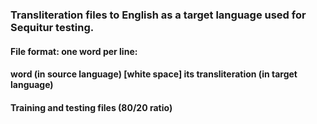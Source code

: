 ### Transliteration files to English as a target language used for Sequitur testing. 

#### File format: one word per line: 
#### word (in source language) [white space] its transliteration (in target language)

#### Training and testing files (80/20 ratio)
